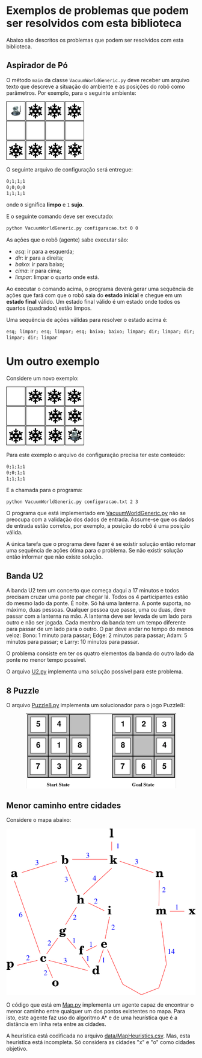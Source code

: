 # Exemplos de problemas que podem ser resolvidos com esta biblioteca

Abaixo são descritos os problemas que podem ser resolvidos com esta biblioteca.

## Aspirador de Pó

O método `main` da classe `VacuumWorldGeneric.py` deve receber um arquivo texto que descreve a situação do ambiente e as posições do robô como parâmetros. Por exemplo, para o seguinte ambiente: 

<img src="img/mundo_ex_1.png">

O seguinte arquivo de configuração será entregue: 

```text
0;1;1;1
0;0;0;0
1;1;1;1
```

onde `0` significa **limpo** e `1` **sujo**.

E o seguinte comando deve ser executado:

```bash
python VacuumWorldGeneric.py configuracao.txt 0 0
``` 

As ações que o robô (agente) sabe executar são: 

* *esq*: ir para a esquerda;
* *dir*: ir para a direita;
* *baixo*: ir para baixo;
* *cima*: ir para cima;
* *limpar*: limpar o quarto onde está.

Ao executar o comando acima, o programa deverá gerar uma sequência de ações que fará com que o robô saia do **estado inicial** e chegue em um **estado final** válido. Um estado final válido é um estado onde todos os quartos (quadrados) estão limpos. 

Uma sequência de ações válidas para resolver o estado acima é: 

```
esq; limpar; esq; limpar; esq; baixo; baixo; limpar; dir; limpar; dir; limpar; dir; limpar
```

# Um outro exemplo 

Considere um novo exemplo:

<img src="img/mundo_ex_2.png">

Para este exemplo o arquivo de configuração precisa ter este conteúdo:

```text
0;1;1;1
0;0;1;1
1;1;1;1
```

E a chamada para o programa: 

```bash
python VacuumWorldGeneric.py configuracao.txt 2 3
```

O programa que está implementado em [VacuumWorldGeneric.py](../src/VacuumWorldGeneric.py) não se preocupa com a validação dos dados de entrada. Assume-se que os dados de entrada estão corretos, por exemplo, a posição do robô é uma posição válida. 

A única tarefa que o programa deve fazer é se existir solução então retornar uma sequência de ações ótima para o problema. Se não existir solução então informar que não existe solução.

## Banda U2

A banda U2 tem um concerto que começa daqui a 17 minutos e
  todos precisam cruzar uma ponte par chegar lá. Todos os 4
  participantes estão do mesmo lado da ponte. É noite. Só
  há uma lanterna. A ponte suporta, no máximo, duas
  pessoas. Qualquer pessoa que passe, uma ou duas, deve passar com a
  lanterna na mão. A lanterna deve ser levada de um lado para outro
  e não ser jogada. Cada membro da banda tem um tempo diferente
  para passar de um lado para o outro. O par deve andar no tempo do
  menos veloz: Bono: 1 minuto para passar; Edge: 2 minutos para
  passar; Adam: 5 minutos para passar; e Larry: 10 minutos para
  passar.

O problema consiste em ter os quatro elementos da banda do outro lado
da ponte no menor tempo possível.

O arquivo [U2.py](../src/U2.py) implementa uma solução possível para este problema. 

## 8 Puzzle

O arquivo [Puzzle8.py](../src/Puzzle8.py) implementa um solucionador para o jogo Puzzle8:

<p align="center">
<img src="img/fig03-04.png" alt="Grafo" width="400"/>
</p>

## Menor caminho entre cidades

Considere o mapa abaixo: 

<img src="img/mapa.png">

O código que está em [Map.py](../src/Map.py) implementa um agente capaz de encontrar o menor caminho entre qualquer um dos pontos existentes no mapa. Para isto, este agente faz uso do algoritmo A* e de uma heurística que é a distância em linha reta entre as cidades. 

A heurística está codificada no arquivo [data/MapHeuristics.csv](../src/data/MapHeuristics.csv). Mas, esta heurística está incompleta. Só considera as cidades "x" e "o" como cidades objetivo. 
